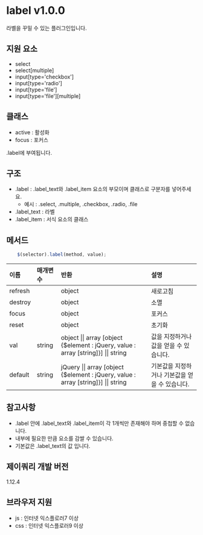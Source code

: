 # label v1.0.0
라벨을 꾸밀 수 있는 플러그인입니다.

## 지원 요소
- select
- select[multiple]
- input[type='checkbox']
- input[type='radio']
- input[type='file']
- input[type='file'][multiple]

## 클래스
- active : 활성화
- focus : 포커스

.label에 부여됩니다.

## 구조
- .label : .label_text와 .label_item 요소의 부모이며 클래스로 구분자를 넣어주세요.
  - 예시 : .select, .multiple, .checkbox, .radio, .file
- .label_text : 라벨
- .label_item : 서식 요소의 클래스

## 메서드

```javascript
    $(selector).label(method, value);
````

이름 | 매개변수 | 반환 | 설명
| :-- | :---- | :-- | :-- |
refresh | | object | 새로고침
destroy | | object | 소멸
focus | | object | 포커스
reset | | object | 초기화
val | string | object \|\| array [object {$element : jQuery, value : array [string]}] \|\| string | 값을 지정하거나 값을 얻을 수 있습니다.
default | string | jQuery \|\| array [object {$element : jQuery, value : array [string]}] \|\| string | 기본값을 지정하거나 기본값을 얻을 수 있습니다.

## 참고사항
- .label 안에 .label_text와 .label_item이 각 1개씩만 존재해야 하며 중첩할 수 없습니다.
- 내부에 필요한 만큼 요소를 감쌀 수 있습니다.
- 기본값은 .label_text의 값 입니다.

## 제이쿼리 개발 버전
1.12.4

## 브라우저 지원
- js : 인터넷 익스플로러7 이상
- css : 인터넷 익스플로러9 이상